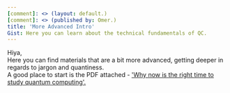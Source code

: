```yaml
---
[comment]: <> (layout: default.)  
[comment]: <> (published by: Omer.)   
title: 'More Advanced Intro'   
Gist: Here you can learn about the technical fundamentals of QC.
---
```


Hiya,   
Here you can find materials that are a bit more advanced, getting deeper in regards to jargon and quantiness.  
A good place to start is the PDF attached - ['Why now is the right time to study quantum computing'.](Why_now_QC.pdf)

